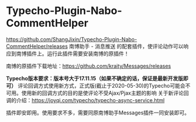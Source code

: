 # Typecho-Plugin-Nabo-CommentHelper
https://github.com/ShangJixin/Typecho-Plugin-Nabo-CommentHelper/releases
南博助手 - 消息推送 的配套插件，使评论动作可以响应到南博插件上。运行此插件需要安装南博的原插件！

南博的原插件下载地址：https://github.com/kraity/Messages/releases

**Typecho版本要求：版本号大于17.11.15（如果不确定的话，保证是最新开发版即可）**
评论回调方式使用新方式，正式版(截止于2020-05-30)的Typecho可能会不可用。使用新的回调方式的目的是使评论不受Ajax/Pjax主题的影响
关于新评论回调的介绍：https://joyqi.com/typecho/typecho-async-service.html

插件即安即用。使用要求不多，需要同原南博助手Messages插件一同安装即可。

